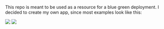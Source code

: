 This repo is meant to be used as a resource for a blue green deployment. I decided to create my own app, since most examples look like this:


![](https://via.placeholder.com/150/0000FF/000000?text=Blue)
![](https://via.placeholder.com/150/00FF00/000000?text=Green)
